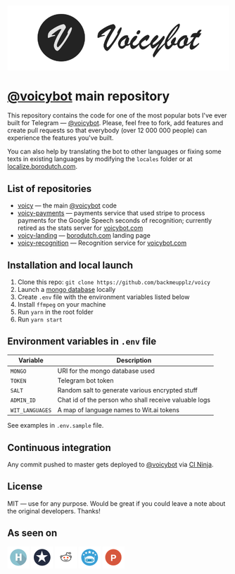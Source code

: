 [![Voicybot](/img/logo.png?raw=true)](https://voicybot.com/)

# [@voicybot](https://t.me/voicybot) main repository

This repository contains the code for one of the most popular bots I've ever built for Telegram — [@voicybot](https://t.me/voicybot). Please, feel free to fork, add features and create pull requests so that everybody (over 12 000 000 people) can experience the features you've built.

You can also help by translating the bot to other languages or fixing some texts in existing languages by modifying the `locales` folder or at [localize.borodutch.com](https://localize.borodutch.com).

## List of repositories

- [voicy](https://github.com/backmeupplz/voicy) — the main [@voicybot](https://t.me/voicybot) code
- [voicy-payments](https://github.com/backmeupplz/voicy-payments) — payments service that used stripe to process payments for the Google Speech seconds of recognition; currently retired as the stats server for [voicybot.com](https://voicybot.com)
- [voicy-landing](https://github.com/backmeupplz/voicy-landing) — [borodutch.com](https://borodutch.com) landing page
- [voicy-recognition](https://github.com/backmeupplz/voicy-recognition/) — Recognition service for [voicybot.com](https://voicybot.com)

## Installation and local launch

1. Clone this repo: `git clone https://github.com/backmeupplz/voicy`
2. Launch a [mongo database](https://www.mongodb.com/) locally
3. Create `.env` file with the environment variables listed below
4. Install `ffmpeg` on your machine
5. Run `yarn` in the root folder
6. Run `yarn start`

## Environment variables in `.env` file

| Variable        | Description                                           |
| --------------- | ----------------------------------------------------- |
| `MONGO`         | URI for the mongo database used                       |
| `TOKEN`         | Telegram bot token                                    |
| `SALT`          | Random salt to generate various encrypted stuff       |
| `ADMIN_ID`      | Chat id of the person who shall receive valuable logs |
| `WIT_LANGUAGES` | A map of language names to Wit.ai tokens              |

See examples in `.env.sample` file.

## Continuous integration

Any commit pushed to master gets deployed to [@voicybot](https://t.me/voicybot) via [CI Ninja](https://github.com/backmeupplz/ci-ninja).

## License

MIT — use for any purpose. Would be great if you could leave a note about the original developers. Thanks!

## As seen on

[![Habrahabr](/img/habr.png?raw=true)](https://habrahabr.ru/post/316824/)
[![Spark](/img/spark.png?raw=true)](https://spark.ru/startup/voicy/blog/19008/kak-zapustit-proekt-v-odinochku/)
[![Reddit](/img/reddit.png?raw=true)](https://redd.it/5iduzy)
[![Bot Store](/img/bs.png?raw=true)](https://storebot.me/bot/voicybot)
[![Product Hunt](/img/ph.png?raw=true)](https://www.producthunt.com/posts/voicy)
